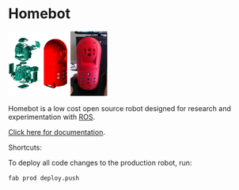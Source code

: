 Homebot
============================================================

<img src="docs/img/bot/banner.png?raw=true" width="200" />

Homebot is a low cost open source robot designed for research and experimentation with [ROS](http://www.ros.org/).

[Click here for documentation](http://chrisspen.github.io/homebot).

Shortcuts:

To deploy all code changes to the production robot, run:

    fab prod deploy.push
